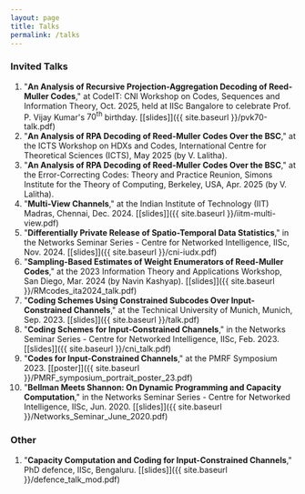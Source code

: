 ```yaml
---
layout: page
title: Talks
permalink: /talks
---
```


### Invited Talks
1. "**An Analysis of Recursive Projection-Aggregation Decoding of Reed-Muller Codes**," at CodeIT: CNI Workshop on Codes, Sequences and Information Theory, Oct. 2025, held at IISc Bangalore to celebrate Prof. P. Vijay Kumar's $70^{\text{th}}$ birthday. [[slides]]({{ site.baseurl }}/pvk70-talk.pdf)
2. "**An Analysis of RPA Decoding of Reed-Muller Codes Over the BSC**," at the ICTS Workshop on HDXs and Codes, International Centre for Theoretical Sciences (ICTS), May 2025 (by V. Lalitha).
3. "**An Analysis of RPA Decoding of Reed-Muller Codes Over the BSC**," at the Error-Correcting Codes: Theory and Practice Reunion, Simons Institute for the Theory of Computing, Berkeley, USA, Apr. 2025 (by V. Lalitha).
4. "**Multi-View Channels**," at the Indian Institute of Technology (IIT) Madras, Chennai, Dec. 2024. [[slides]]({{ site.baseurl }}/iitm-multi-view.pdf)
5. "**Differentially Private Release of Spatio-Temporal Data Statistics**," in the Networks Seminar Series - Centre for Networked Intelligence, IISc, Nov. 2024. [[slides]]({{ site.baseurl }}/cni-iudx.pdf)
6. "**Sampling-Based Estimates of Weight Enumerators of Reed-Muller Codes**," at the 2023 Information Theory and Applications Workshop, San Diego, Mar. 2024 (by Navin Kashyap). [[slides]]({{ site.baseurl }}/RMcodes_ita2024_talk.pdf)
7. "**Coding Schemes Using Constrained Subcodes Over Input-Constrained Channels**," at the Technical University of Munich, Munich, Sep. 2023. [[slides]]({{ site.baseurl }}/talk.pdf)
8. "**Coding Schemes for Input-Constrained Channels**," in the Networks Seminar Series - Centre for Networked Intelligence, IISc, Feb. 2023. [[slides]]({{ site.baseurl }}/cni_talk.pdf)
9. "**Codes for Input-Constrained Channels**," at the PMRF Symposium 2023. [[poster]]({{ site.baseurl }}/PMRF_symposium_portrait_poster_23.pdf)
10. "**Bellman Meets Shannon: On Dynamic Programming and Capacity Computation**," in the Networks Seminar Series - Centre for Networked Intelligence, IISc, Jun. 2020. [[slides]]({{ site.baseurl }}/Networks_Seminar_June_2020.pdf)

### Other
1. "**Capacity Computation and Coding for Input-Constrained Channels**," PhD defence, IISc, Bengaluru. [[slides]]({{ site.baseurl }}/defence_talk_mod.pdf)
   
